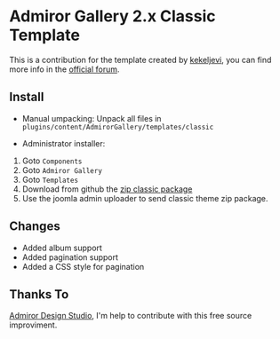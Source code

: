 Admiror Gallery 2.x Classic Template
====================================

This is a contribution for the template created by [kekeljevi](http://www.vasiljevski.com/forum/memberlist.php?mode=viewprofile&u=53), you can find more info in the [official forum](http://www.vasiljevski.com/forum/viewtopic.php?f=5&t=11).

Install
-------

* Manual umpacking:
Unpack all files in `plugins/content/AdmirorGallery/templates/classic`

* Administrator installer:
1. Goto `Components`
2. Goto `Admiror Gallery`
3. Goto `Templates`
4. Download from github the [zip classic package](https://github.com/gartz/Admiror-Gallery-Classic-Template/zipball/master)
5. Use the joomla admin uploader to send classic theme zip package.

Changes
-------

* Added album support
* Added pagination support
* Added a CSS style for pagination

Thanks To
---------

[Admiror Design Studio](http://www.admiror-design-studio.com/), I'm help to contribute with this free source improviment.
